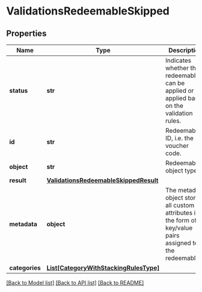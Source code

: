 # ValidationsRedeemableSkipped


## Properties

Name | Type | Description | Notes
------------ | ------------- | ------------- | -------------
**status** | **str** | Indicates whether the redeemable can be applied or not applied based on the validation rules. | [optional] [default to 'SKIPPED']
**id** | **str** | Redeemable ID, i.e. the voucher code. | [optional] 
**object** | **str** | Redeemable&#39;s object type. | [optional] 
**result** | [**ValidationsRedeemableSkippedResult**](ValidationsRedeemableSkippedResult.md) |  | [optional] 
**metadata** | **object** | The metadata object stores all custom attributes in the form of key/value pairs assigned to the redeemable. | [optional] 
**categories** | [**List[CategoryWithStackingRulesType]**](CategoryWithStackingRulesType.md) |  | [optional] 

[[Back to Model list]](../README.md#documentation-for-models) [[Back to API list]](../README.md#documentation-for-api-endpoints) [[Back to README]](../README.md)


